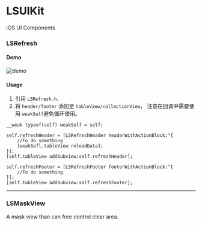 # LSUIKit
iOS UI Components

### LSRefresh

#### Demo
![demo](https://github.com/lsgbhp/LSUIKit/LSRefresh/blob/master/demo.gif)

#### Usage

1. 引用 `LSRefresh.h`.
2. 将 `header/footer` 添加至 `tableView/collectionView`， 注意在回调中需要使用 `weakSelf`避免循环使用。

```objc
__weak typeof(self) weakSelf = self;
	
self.refreshHeader = [LSRefreshHeader headerWithActionBlock:^{
	//To do something
	[weakSefl.tableView reloadData];
}];
[self.tableView addSubview:self.refreshHeader];
    
self.refreshFooter = [LSRefreshFooter footerWithActionBlock:^{
	//To do something
}];
[self.tableView addSubview:self.refreshFooter];
```
-------

### LSMaskView
A mask view than can free control clear area.




